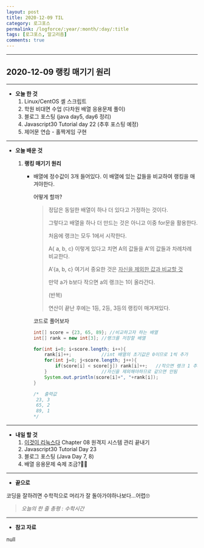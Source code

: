 ```yaml
---
layout: post
title: 2020-12-09 TIL
category: 로그포스
permalink: /logforce/:year/:month/:day/:title
tags: [로그포스, 알고리즘]
comments: true
---
```


---

## 2020-12-09 랭킹 매기기 원리

---

- **오늘 한 것**
  1. Linux/CentOS 셸 스크립트
  2. 학원 비대면 수업 (다차원 배열 응용문제 풀이)
  3. 블로그 포스팅 (java day5, day6 정리)
  4. Javascript30 Tutorial day 22 (추후 포스팅 예정)
  5. 제어문 연습 - 홀짝게임 구현

---

- **오늘 배운 것**

  1. **랭킹 매기기 원리**

     - 배열에 정수값이 3개 들어있다. 이 배열에 있는 값들을 비교하여 랭킹을 매겨야한다.

       어떻게 할까?

       > 정답은 동일한 배열이 하나 더 있다고 가정하는 것이다.
       >
       > 그렇다고 배열을 하나 더 만드는 것은 아니고 이중 for문을 활용한다.
       >
       > 처음에 랭크는 모두 1에서 시작한다.
       >
       > A{ a, b, c} 이렇게 있다고 치면 A의 값들을 A'의 값들과 차례차례 비교한다.
       >
       > A'{a, b, c} 여기서 중요한 것은 <u>자신을 제외한 값과 비교할 것</u>
       >
       > 만약 a가 b보다 작으면 a의 랭크는 1이 올라간다.
       >
       > (반복)
       >
       > 연산이 끝난 후에는 1등, 2등, 3등의 랭킹이 매겨져있다.

       코드로 풀어보자

       ```java
       int[] score = {23, 65, 89}; //비교하고자 하는 배열
       int[] rank = new int[3]; //랭크를 저장할 배열

       for(int i=0; i<score.length; i++){
           rank[i]++;			//int 배열의 초기값은 0이므로 1씩 추가
           for(int j=0; j<score.length; j++){
               if(score[i] < score[j]) rank[i]++;	//작으면 랭크 1 추가
           }					//자신을 제외해야하므로 같으면 안됨
           System.out.println(score[i]+", "+rank[i]);
       }

       /*  출력값
       	23, 3
       	65, 2
       	89, 1
       */
       ```

---

- **내일 할 것**
  1. [이것이 리눅스다](https://book.naver.com/bookdb/book_detail.nhn?bid=16315003) Chapter 08 원격지 시스템 관리 끝내기
  2. Javascript30 Tutorial Day 23
  3. 블로그 포스팅 (Java Day 7, 8)
  4. 배열 응용문제 숙제 조금?🤦‍♂️

---

- **끝으로**

코딩을 잘하려면 수학적으로 머리가 잘 돌아가야하나보다...어렵🙄

> _오늘의 한 줄 총평 : 수학시간_

---

- **참고 자료**

null
